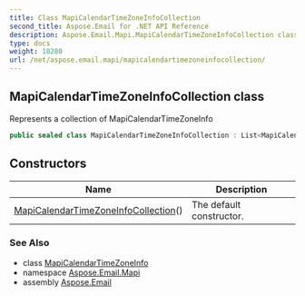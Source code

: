 ```yaml
---
title: Class MapiCalendarTimeZoneInfoCollection
second_title: Aspose.Email for .NET API Reference
description: Aspose.Email.Mapi.MapiCalendarTimeZoneInfoCollection class. Represents a collection of MapiCalendarTimeZoneInfo
type: docs
weight: 18280
url: /net/aspose.email.mapi/mapicalendartimezoneinfocollection/
---
```

## MapiCalendarTimeZoneInfoCollection class

Represents a collection of MapiCalendarTimeZoneInfo

```csharp
public sealed class MapiCalendarTimeZoneInfoCollection : List<MapiCalendarTimeZoneInfo>
```

## Constructors

| Name | Description |
| --- | --- |
| [MapiCalendarTimeZoneInfoCollection](mapicalendartimezoneinfocollection/)() | The default constructor. |

### See Also

* class [MapiCalendarTimeZoneInfo](../mapicalendartimezoneinfo/)
* namespace [Aspose.Email.Mapi](../../aspose.email.mapi/)
* assembly [Aspose.Email](../../)


